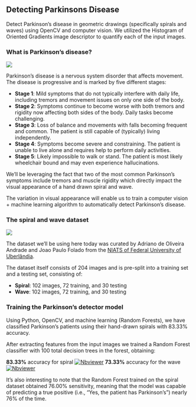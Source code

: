 ## Detecting Parkinsons Disease

Detect Parkinson’s disease in geometric drawings (specifically spirals and waves) using OpenCV and computer vision. We utilized the Histogram of Oriented Gradients image descriptor to quantify each of the input images.

### What is Parkinson’s disease?

![](https://github.com/shejz/Detecting-Parkinson-s-Disease/blob/main/Detecting%20Parkinson%E2%80%99s%20Disease/parkinson_disease.jpg)

Parkinson’s disease is a nervous system disorder that affects movement. The disease is progressive and is marked by five different stages:

- **Stage 1**: Mild symptoms that do not typically interfere with daily life, including tremors and movement issues on only one side of the body.
- **Stage 2**: Symptoms continue to become worse with both tremors and rigidity now affecting both sides of the body. Daily tasks become challenging.
- **Stage 3**: Loss of balance and movements with falls becoming frequent and common. The patient is still capable of (typically) living independently.
- **Stage 4**: Symptoms become severe and constraining. The patient is unable to live alone and requires help to perform daily activities.
- **Stage 5**: Likely impossible to walk or stand. The patient is most likely wheelchair bound and may even experience hallucinations.

We’ll be leveraging the fact that two of the most common Parkinson’s symptoms include tremors and muscle rigidity which directly impact the visual appearance of a hand drawn spiral and wave.

The variation in visual appearance will enable us to train a computer vision + machine learning algorithm to automatically detect Parkinson’s disease.

### The spiral and wave dataset

![](https://github.com/shejz/Detecting-Parkinson-s-Disease/blob/main/Detecting%20Parkinson%E2%80%99s%20Disease/spiral-wave%20dataset.jpg)

The dataset we’ll be using here today was curated by Adriano de Oliveira Andrade and Joao Paulo Folado from the [NIATS of Federal University of Uberlândia](http://www.niats.feelt.ufu.br/en/node/81).

The dataset itself consists of 204 images and is pre-split into a training set and a testing set, consisting of:

- **Spiral**: 102 images, 72 training, and 30 testing
- **Wave**: 102 images, 72 training, and 30 testing

### Training the Parkinson’s detector model

Using Python, OpenCV, and machine learning (Random Forests), we have classified Parkinson’s patients using their hand-drawn spirals with 83.33% accuracy.


After extracting features from the input images we trained a Random Forest classifier with 100 total decision trees in the forest, obtaining:

**83.33%** accuracy for spiral  [![Nbviewer](https://github.com/jupyter/design/blob/master/logos/Badges/nbviewer_badge.svg)](https://nbviewer.jupyter.org/github/shejz/Detecting-Parkinson-s-Disease/blob/main/Detecting%20Parkinson%E2%80%99s%20Disease/detect_parkinsons_spiral.ipynb)
**73.33%** accuracy for the wave  [![Nbviewer](https://github.com/jupyter/design/blob/master/logos/Badges/nbviewer_badge.svg)](https://nbviewer.jupyter.org/github/shejz/Detecting-Parkinson-s-Disease/blob/main/Detecting%20Parkinson%E2%80%99s%20Disease/detect_parkinsons_wave.ipynb)

It’s also interesting to note that the Random Forest trained on the spiral dataset obtained 76.00% sensitivity, meaning that the model was capable of predicting a true positive (i.e., “Yes, the patient has Parkinson’s”) nearly 76% of the time.
